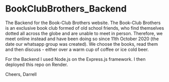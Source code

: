 # BookClubBrothers_Backend

The Backend for the Book-Club Brothers website. The Book-Club Brothers is an exclusive book club formed of old school friends, who find themselves dotted all across the globe and are unable to meet in person. Therefore, we meet online instead and have been doing so since 11th October 2020 (the date our whatsapp group was created). We choose the books, read them and then discuss - either over a warm cup of coffee or ice cold beer.

For the Backend I used Node.js on the Express.js framework. I then deployed this repo on Render.

Cheers,
Darrell
